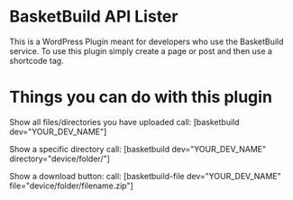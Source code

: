 BasketBuild API Lister
======================

This is a WordPress Plugin meant for developers
who use the BasketBuild service. To use this plugin
simply create a page or post and then use a shortcode
tag.

Things you can do with this plugin
==================================

Show all files/directories you have uploaded
call: [basketbuild dev="YOUR_DEV_NAME"]

Show a specific directory
call: [basketbuild dev="YOUR_DEV_NAME" directory="device/folder/"]

Show a download button:
call: [basketbuild-file dev="YOUR_DEV_NAME" file="device/folder/filename.zip"]